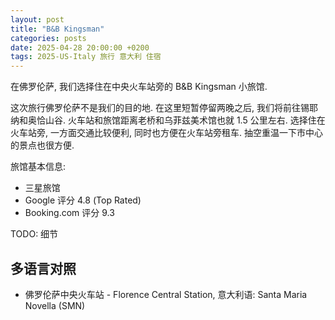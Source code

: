 ```yaml
---
layout: post
title: "B&B Kingsman"
categories: posts
date: 2025-04-28 20:00:00 +0200
tags: 2025-US-Italy 旅行 意大利 住宿
---
```


在佛罗伦萨, 我们选择住在中央火车站旁的 B&B Kingsman 小旅馆. 

这次旅行佛罗伦萨不是我们的目的地. 在这里短暂停留两晚之后, 我们将前往锡耶纳和奥恰山谷. 火车站和旅馆距离老桥和乌菲兹美术馆也就 1.5 公里左右. 选择住在火车站旁, 一方面交通比较便利, 同时也方便在火车站旁租车. 抽空重温一下市中心的景点也很方便.

旅馆基本信息:

* 三星旅馆 
* Google 评分 4.8 (Top Rated)
* Booking.com 评分 9.3

TODO: 细节

## 多语言对照

* 佛罗伦萨中央火车站 - Florence Central Station, 意大利语: Santa Maria Novella (SMN)
